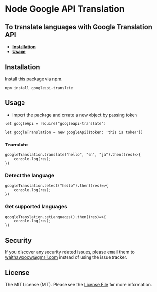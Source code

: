 # Node Google API Translation

## To translate languages with Google Translation API

- **[Installation](#installation)**
- **[Usage](#usage)**

## Installation
Install this package via [npm](https://npmjs.com/).

```
npm install googleapi-translate
```

## Usage
- import the package and create a new object by passing token 
```
let googleApi = require("googleapi-translate")

let googleTranslation = new googleApi({token: 'this is token'})
```

### Translate
```
googleTranslation.translate("hello", "en", "ja").then((res)=>{
    console.log(res);
})
```

### Detect the language
```
googleTranslation.detect("hello").then((res)=>{
    console.log(res);
})
```
### Get supported languages
```
googleTranslation.getLanguages().then((res)=>{
    console.log(res);
})
```
## Security

If you discover any security related issues, please email them to [waithawoocw@gmail.com](mailto:waithawoocw@gmail.com) instead of using the issue tracker.

## License

The MIT License (MIT). Please see the [License File](LICENSE) for more information.

